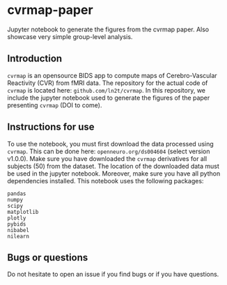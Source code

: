 # cvrmap-paper

Jupyter notebook to generate the figures from the cvrmap paper. Also showcase very simple group-level analysis.

## Introduction

`cvrmap` is an opensource BIDS app to compute maps of Cerebro-Vascular Reactivity (CVR) from fMRI data. The repository for the actual code of `cvrmap` is located here: `github.com/ln2t/cvrmap`. In this repository, we include the jupyter notebook used to generate the figures of the paper presenting `cvrmap` (DOI to come).

## Instructions for use

To use the notebook, you must first download the data processed using `cvrmap`. This can be done here: `openneuro.org/ds004604` (select version v1.0.0). Make sure you have downloaded the `cvrmap` derivatives for all subjects (50) from the dataset.
The location of the downloaded data must be used in the jupyter notebook. Moreover, make sure you have all python dependencies installed. This notebook uses the following packages:

```
pandas
numpy
scipy
matplotlib
plotly
pybids
nibabel
nilearn
```

## Bugs or questions

Do not hesitate to open an issue if you find bugs or if you have questions.
